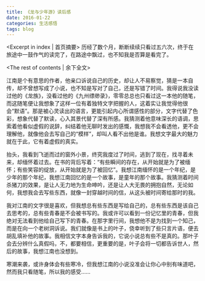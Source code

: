 ```yaml
---
title: 《龙与少年游》读后感
date: 2016-01-22
categories: 生活感悟
tags: blog
---
```

<Excerpt in index | 首页摘要>
历经了数个月，断断续续只看过五六次，终于在旅途中一鼓作气的读完了，在路途中飘过，也不知我是否算是看完了。

<!--more-->
<The rest of contents | 余下全文>

江南是个有意思的作者，他亲口诉说自己的历史，却让人不易察觉，猜是一本自传，却不曾想写成了小说，也不知是写对了自己，还是写错了时间。我得说我没读过他的《龙族》，没看过他的《九州缥缈录》，零零总总也只看过这一本他的随笔，而这随笔便让我想象了这样一位有着独特文字把握的人，这着实让我觉得他很会“默语”。那是被心灵读出的语言，更能引起内心所谓感性的部分，文字代替了色彩，想象代替了默读，心入其景代替了深有所感。我猜测着他意味深长的语调，思索着他看似虚假的说辞，纠结着他无聊时发出的感慨，我想我不会看透他，更不会理解他，就像他会去写自己的“模样”，却叫人看不出他是谁。我想文字最大的魅力就在于此，它有着虚假的真实。

抬头，我看到飞逝而过的窗外小景，终究我度过了时间，逃到了现在，找寻着未来，却缅怀着过去。在书的背后写着：“有些瞬间的存在，从开始就是为了被缅怀；有些笑容的绽放，从开始就是为了被回忆”。我想江南缅怀的是一个年纪，是少年的那个年纪，我想江南回忆的是一个故事，是童年的那个故事。我猜测着时间杀猪刀的效果，是让人无力地为生命呻吟，还是让人大无畏的拥抱自然，无论如何，我想我会去写些东西，就像一封穿越时间的信，从这头被时间寄给那时的我。

我对江南的文字很是喜欢，但我想总有些东西是写给自己的，总有些东西是该自己去思考的，总有些青春是不会被书写的。我或许可以看到一份记忆里的青春，但我绝对无法看到他给自己写下的青春。在那字里行间，我想他不是为找到一个知己，而是在向一个老树洞诉说。我们就像是书上的叶子，侥幸听到了些只言片语，便去胡乱填补他的故事。我相信文字本身告诉我的，它说小说总有些不是真的。那叶子会去分辨什么真假吗，不，都要相信，更重要的是，叶子会将一切都告诉世人，然后的故事，我想江南也没想到。

寒潮来袭，或许身体会有些寒冷，但我想江南的小说没准会让你心中别有味道吧，然而我只看随笔，所以我的感受……
